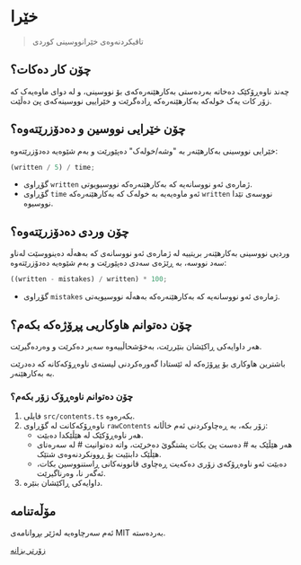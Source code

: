 # خێرا

> تاقیکردنەوەی خێرانووسینی کوردی

## چۆن کار دەکات؟

چەند ناوەڕۆکێک دەخاتە بەردەستی بەکارهێنەرەکەی بۆ نووسینی، و لە دوای ماوەیەک کە
زۆر کات یەک خولەکە بەکارهێنەرەکە ڕادەگرێت و خێراییی نووسینەکەی پێ دەڵێت.

## چۆن خێرایی نووسین و دەدۆزرێتەوە؟

خێرایی نووسینی بەکارهێنەر بە "وشە/خولەک" دەپێورێت و بەم شێوەیە دەدۆزرێتەوە:

```ts
(written / 5) / time;
```

- گۆڕاوی `written` ژمارەی ئەو نووسانەیە کە بەکارهێنەرەکە نووسیویوتی.
- گۆڕاوی `time` ئەو ماوەیەیە بە خولەک کە بەکارهێنەرەکە `written` نووسەی تێدا
  نووسیوە.

## چۆن وردی دەدۆزرێتەوە؟

وردیی نووسینی بەکارهێنەر بریتییە لە ژمارەی ئەو نووسانەی کە بەهەڵە دەینووسێت
لەناو سەد نووسە، بە ڕێژەی سەدی دەپێورێت و بەم شێوەیە دەدۆزرێتەوە:

```ts
((written - mistakes) / written) * 100;
```

- گۆڕاوی `mistakes` ژمارەی ئەو نووسانەیە کە بەکارهێنەرەکە بەهەڵە نووسیویەتی.

## چۆن دەتوانم هاوکاریی پڕۆژەکە بکەم؟

هەر داوایەکی ڕاکێشان بنێررێت، بەخۆشحاڵییەوە سەیر دەکرێت و وەردەگیرێت.

باشترین هاوکاری بۆ پڕۆژەکە لە ئێستادا گەورەکردنی لیستەی ناوەڕۆکەکانە کە دەدرێت
بە بەکارهێنەر.

### چۆن دەتوانم ناوەڕۆک زۆر بکەم؟

1. فایلی `src/contents.ts` بکەرەوە.
2. ناوەڕۆکەکانت لە گۆڕاوی `rawContents` زۆر بکە، بە ڕەچاوکردنی ئەم خاڵانە:
   - هەر ناوەڕۆکێک لە هێڵێکدا دەبێت.
   - هەر هێڵێک بە # دەست پێ بکات پشتگوێ دەخرێت، واتە دەتوانیت # لە سەرەتای هێڵێک
     دابنێیت بۆ ڕوونکردنەوەی شتێک.
   - دەبێت ئەو ناوەڕۆکەی زۆری دەکەیت ڕەچاوی قانوونەکانی ڕاستنووسین بکات، ئەگەر
     نا، وەرناگیرێت.
3. داوایەکی ڕاکێشان بنێرە.

## مۆڵەتنامە

ئەم سەرچاوەیە لەژێر بڕوانامەی MIT بەردەستە.

[زۆرتر بزانە](./LICENSE)
